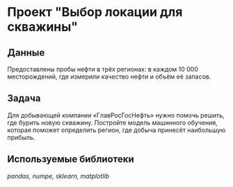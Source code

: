 # Проект "Выбор локации для скважины"


## Данные

Предоставлены пробы нефти в трёх регионах: в каждом 10 000 месторождений, где измерили качество нефти и объём её запасов.

## Задача

Для добывающей компании «ГлавРосГосНефть» нужно помочь решить, где бурить новую скважину.
Постройте модель машинного обучения, которая поможет определить регион, где добыча принесёт наибольшую прибыль. 


## Используемые библиотеки
*pandas, numpe, sklearn, matplotlib*
